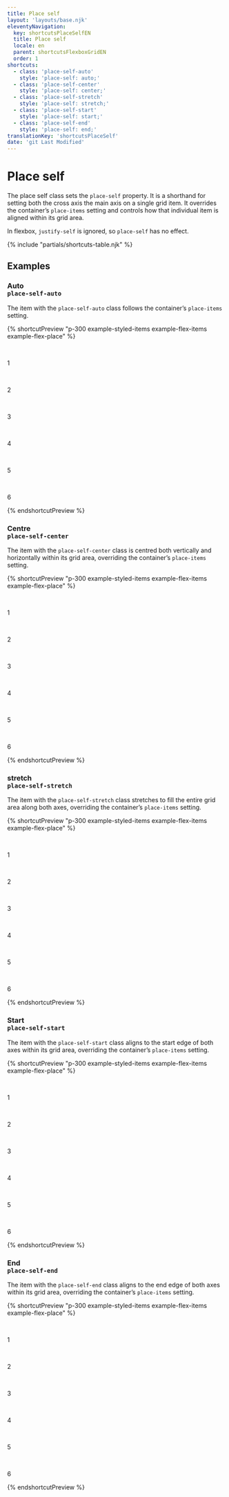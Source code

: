 ```yaml
---
title: Place self
layout: 'layouts/base.njk'
eleventyNavigation:
  key: shortcutsPlaceSelfEN
  title: Place self
  locale: en
  parent: shortcutsFlexboxGridEN
  order: 1
shortcuts:
  - class: 'place-self-auto'
    style: 'place-self: auto;'
  - class: 'place-self-center'
    style: 'place-self: center;'
  - class: 'place-self-stretch'
    style: 'place-self: stretch;'
  - class: 'place-self-start'
    style: 'place-self: start;'
  - class: 'place-self-end'
    style: 'place-self: end;'
translationKey: 'shortcutsPlaceSelf'
date: 'git Last Modified'
---
```


# Place self

The place self class sets the `place-self` property. It is a shorthand for setting both the cross axis the main axis on a single grid item. It overrides the container’s `place-items` setting and controls how that individual item is aligned within its grid area.

<gcds-notice type="info" notice-title-tag="h2" notice-title="No effect in flexbox">
  <gcds-text>In flexbox, <code>justify-self</code> is ignored, so <code>place-self</code> has no effect.</gcds-text>
</gcds-notice>

{% include "partials/shortcuts-table.njk" %}

## Examples

### Auto<br/>`place-self-auto`

The item with the `place-self-auto` class follows the container’s `place-items` setting.

{% shortcutPreview "p-300 example-styled-items example-flex-items example-flex-place" %}

<div class="d-grid grid-cols-3 gap-300 place-items-stretch">
  <p>1</p>
  <p class="place-self-auto">2</p>
  <p>3</p>
  <p>4</p>
  <p>5</p>
  <p>6</p>
</div>
{% endshortcutPreview %}

### Centre<br/>`place-self-center`

The item with the `place-self-center` class is centred both vertically and horizontally within its grid area, overriding the container’s `place-items` setting.

{% shortcutPreview "p-300 example-styled-items example-flex-items example-flex-place" %}

<div class="d-grid grid-cols-3 gap-300 place-items-stretch">
  <p>1</p>
  <p class="place-self-center">2</p>
  <p>3</p>
  <p>4</p>
  <p>5</p>
  <p>6</p>
</div>
{% endshortcutPreview %}

### stretch<br/>`place-self-stretch`

The item with the `place-self-stretch` class stretches to fill the entire grid area along both axes, overriding the container’s `place-items` setting.

{% shortcutPreview "p-300 example-styled-items example-flex-items example-flex-place" %}

<div class="d-grid grid-cols-3 gap-300 place-items-start">
  <p>1</p>
  <p class="place-self-stretch">2</p>
  <p>3</p>
  <p>4</p>
  <p>5</p>
  <p>6</p>
</div>
{% endshortcutPreview %}

### Start<br/>`place-self-start`

The item with the `place-self-start` class aligns to the start edge of both axes within its grid area, overriding the container’s `place-items` setting.

{% shortcutPreview "p-300 example-styled-items example-flex-items example-flex-place" %}

<div class="d-grid grid-cols-3 gap-300 place-items-stretch">
  <p>1</p>
  <p class="place-self-start">2</p>
  <p>3</p>
  <p>4</p>
  <p>5</p>
  <p>6</p>
</div>
{% endshortcutPreview %}

### End<br/>`place-self-end`

The item with the `place-self-end` class aligns to the end edge of both axes within its grid area, overriding the container’s `place-items` setting.

{% shortcutPreview "p-300 example-styled-items example-flex-items example-flex-place" %}

<div class="d-grid grid-cols-3 gap-300 place-items-stretch">
  <p>1</p>
  <p class="place-self-end">2</p>
  <p>3</p>
  <p>4</p>
  <p>5</p>
  <p>6</p>
</div>
{% endshortcutPreview %}
